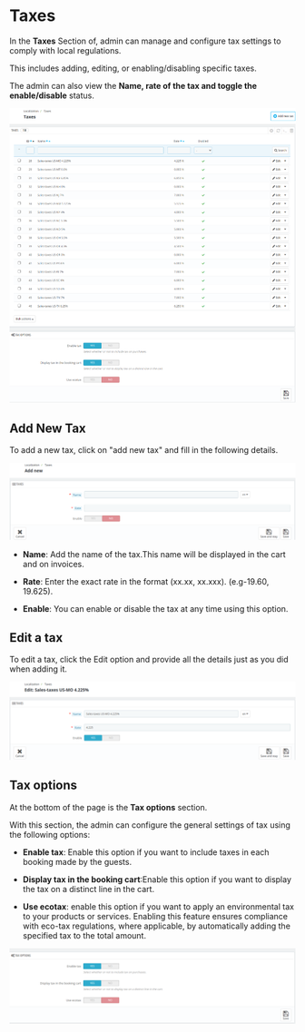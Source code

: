 # Taxes

In the **Taxes** Section of, admin can manage and configure tax settings to comply with local regulations.

This includes adding, editing, or enabling/disabling specific taxes.

The admin can also view the **Name, rate of the tax  and toggle the enable/disable** status.

![taxes!](./Taxes.png)

## Add New Tax

To add a new tax, click on "add new tax" and fill in the following details.

![add new tax!](./Taxes-Add-new.png)

- **Name**: Add the name of the tax.This name will be displayed in the cart and on invoices.

- **Rate**: Enter the exact rate in the format (xx.xx, xx.xxx). (e.g-19.60, 19.625).

- **Enable**: You can enable or disable the tax at any time using this option.



## Edit a tax

To edit a tax, click the Edit option and provide all the details just as you did when adding it.

![edit tax!](./Taxes-Edit.png)

## Tax options

At the bottom of the page is the **Tax options** section.

With this section, the admin can configure the general settings of tax using the following options:

<!-- ![Taxes](./tax4.png) -->

- **Enable tax**: Enable this option if you want to include taxes in each booking made by the guests.

- **Display tax in the booking cart**:Enable this option if you want to display the tax on a distinct line in the cart.

- **Use ecotax**: enable this option if you want to apply an environmental tax to your products or services.
Enabling this feature ensures compliance with eco-tax regulations, where applicable, by automatically adding the specified tax to the total amount.

![tax options!](./taxes_options.png)

